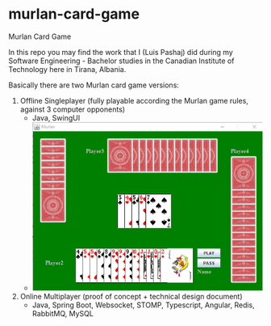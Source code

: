 # murlan-card-game
Murlan Card Game

In this repo you may find the work that I (Luis Pashaj) did during my Software Engineering - Bachelor studies in the Canadian Institute of Technology here in Tirana, Albania.

Basically there are two Murlan card game versions:
1) Offline Singleplayer (fully playable according the Murlan game rules, against 3 computer opponents)
   - Java, SwingUI
   - ![Alt text](singleplayer/pictures/4.png)
2) Online Multiplayer (proof of concept + technical design document)
   - Java, Spring Boot, Websocket, STOMP, Typescript, Angular, Redis, RabbitMQ, MySQL

